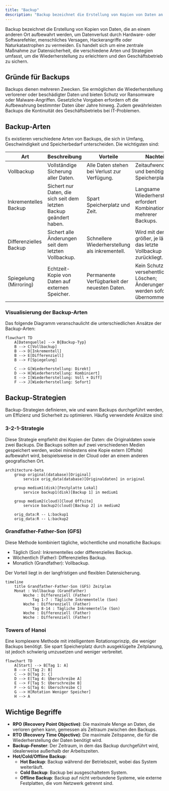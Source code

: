 ```yaml
---
title: "Backup"
description: "Backup bezeichnet die Erstellung von Kopien von Daten an anderen Orten, um Datenverlust durch Fehler, Angriffe oder Katastrophen zu vermeiden. Es umfasst verschiedene Arten wie Voll-, Inkrementell-, Differenziell- und Spiegelungs-Backups sowie Strategien wie 3-2-1 und GFS. Wichtige Konzepte sind RPO und RTO."
---
```


Backup bezeichnet die Erstellung von Kopien von Daten, die an einem anderen Ort aufbewahrt werden, um Datenverlust durch Hardware- oder Softwarefehler, menschliches Versagen, Hackerangriffe oder Naturkatastrophen zu vermeiden. Es handelt sich um eine zentrale Maßnahme zur Datensicherheit, die verschiedene Arten und Strategien umfasst, um die Wiederherstellung zu erleichtern und den Geschäftsbetrieb zu sichern.

## Gründe für Backups

Backups dienen mehreren Zwecken. Sie ermöglichen die Wiederherstellung verlorener oder beschädigter Daten und bieten Schutz vor Ransomware oder Malware-Angriffen. Gesetzliche Vorgaben erfordern oft die Aufbewahrung bestimmter Daten über Jahre hinweg. Zudem gewährleisten Backups die Kontinuität des Geschäftsbetriebs bei IT-Problemen.

## Backup-Arten

Es existieren verschiedene Arten von Backups, die sich in Umfang, Geschwindigkeit und Speicherbedarf unterscheiden. Die wichtigsten sind:

| Art | Beschreibung | Vorteile | Nachteile |
|----|-------------|----------|-----------|
| Vollbackup | Vollständige Sicherung aller Daten. | Alle Daten stehen bei Verlust zur Verfügung. | Zeitaufwendig und benötigt viel Speicherplatz. |
| Inkrementelles Backup | Sichert nur Daten, die sich seit dem letzten Backup geändert haben. | Spart Speicherplatz und Zeit. | Langsame Wiederherstellung erfordert Kombination mehrerer Backups. |
| Differenzielles Backup | Sichert alle Änderungen seit dem letzten Vollbackup. | Schnellere Wiederherstellung als inkrementell. | Wird mit der Zeit größer, je länger das letzte Vollbackup zurückliegt. |
| Spiegelung (Mirroring) | Echtzeit-Kopie von Daten auf externen Speicher. | Permanente Verfügbarkeit der neuesten Daten. | Kein Schutz vor versehentlichem Löschen; Änderungen werden sofort übernommen. |

### Visualisierung der Backup-Arten

Das folgende Diagramm veranschaulicht die unterschiedlichen Ansätze der Backup-Arten:

```mermaid
flowchart TD
    A[Datenquelle] --> B{Backup-Typ}
    B --> C[Vollbackup]
    B --> D[Inkrementell]
    B --> E[Differenziell]
    B --> F[Spiegelung]
    
    C --> G[Wiederherstellung: Direkt]
    D --> H[Wiederherstellung: Kombiniert]
    E --> I[Wiederherstellung: Voll + Diff]
    F --> J[Wiederherstellung: Sofort]
```

## Backup-Strategien

Backup-Strategien definieren, wie und wann Backups durchgeführt werden, um Effizienz und Sicherheit zu optimieren. Häufig verwendete Ansätze sind:

### 3-2-1-Strategie
Diese Strategie empfiehlt drei Kopien der Daten: die Originaldaten sowie zwei Backups. Die Backups sollten auf zwei verschiedenen Medien gespeichert werden, wobei mindestens eine Kopie extern (Offsite) aufbewahrt wird, beispielsweise in der Cloud oder an einem anderen geografischen Ort.

```mermaid
architecture-beta
    group original(database)[Original]
        service orig_data(database)[Originaldaten] in original

    group medium1(disk)[Festplatte Lokal]
        service backup1(disk)[Backup 1] in medium1

    group medium2(cloud)[Cloud Offsite]
        service backup2(cloud)[Backup 2] in medium2

    orig_data:R -- L:backup1
    orig_data:R -- L:backup2
```

### Grandfather-Father-Son (GFS)
Diese Methode kombiniert tägliche, wöchentliche und monatliche Backups:
- Täglich (Son): Inkrementelles oder differenzielles Backup.
- Wöchentlich (Father): Differenzielles Backup.
- Monatlich (Grandfather): Vollbackup.

Der Vorteil liegt in der langfristigen und flexiblen Datensicherung.

```mermaid
timeline
    title Grandfather-Father-Son (GFS) Zeitplan
    Monat : Vollbackup (Grandfather)
        Woche : Differenziell (Father)
            Tag 1-7 : Tägliche Inkrementelle (Son)
        Woche : Differenziell (Father)
            Tag 8-14 : Tägliche Inkrementelle (Son)
        Woche : Differenziell (Father)
        Woche : Differenziell (Father)
```

### Towers of Hanoi
Eine komplexere Methode mit intelligentem Rotationsprinzip, die weniger Backups benötigt. Sie spart Speicherplatz durch ausgeklügelte Zeitplanung, ist jedoch schwierig umzusetzen und weniger verbreitet.

```mermaid
flowchart TD
    A[Start] --> B[Tag 1: A]
    B --> C[Tag 2: B]
    C --> D[Tag 3: C]
    D --> E[Tag 4: Überschreibe A]
    E --> F[Tag 5: Überschreibe B]
    F --> G[Tag 6: Überschreibe C]
    G --> H[Rotation Weniger Speicher]
    H --> A
```

## Wichtige Begriffe

- **RPO (Recovery Point Objective)**: Die maximale Menge an Daten, die verloren gehen kann, gemessen als Zeitraum zwischen den Backups.
- **RTO (Recovery Time Objective)**: Die maximale Zeitspanne, die für die Wiederherstellung der Daten benötigt wird.
- **Backup-Fenster**: Der Zeitraum, in dem das Backup durchgeführt wird, idealerweise außerhalb der Arbeitszeiten.
- **Hot/Cold/Offline Backup**:
  - **Hot Backup**: Backup während der Betriebszeit, wobei das System weiterläuft.
  - **Cold Backup**: Backup bei ausgeschaltetem System.
  - **Offline Backup**: Backup auf nicht verbundene Systeme, wie externe Festplatten, die vom Netzwerk getrennt sind.